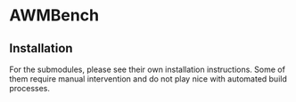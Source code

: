 # AWMBench

## Installation

For the submodules, please see their own installation instructions. Some of them require manual intervention and do not play nice with automated build processes.